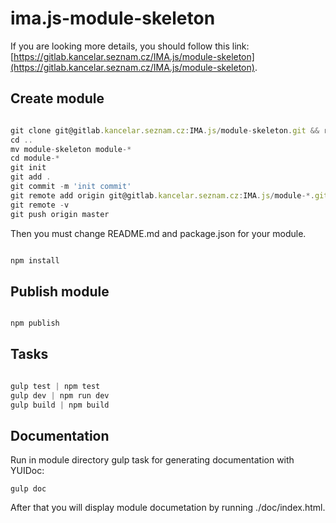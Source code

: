 # ima.js-module-skeleton

If you are looking more details, you should
follow this link:
[https://gitlab.kancelar.seznam.cz/IMA.js/module-skeleton](https://gitlab.kancelar.seznam.cz/IMA.js/module-skeleton).

## Create module

```javascript

git clone git@gitlab.kancelar.seznam.cz:IMA.js/module-skeleton.git && rm -rf module-skeleton/.git
cd ..
mv module-skeleton module-*
cd module-*
git init
git add .
git commit -m 'init commit'
git remote add origin git@gitlab.kancelar.seznam.cz:IMA.js/module-*.git
git remote -v
git push origin master

```

Then you must change README.md and package.json for your module.

```javascript

npm install

```

## Publish module

```javascript

npm publish

```

## Tasks

```javascript

gulp test | npm test
gulp dev | npm run dev
gulp build | npm build

```

## Documentation
Run in module directory gulp task for generating documentation with YUIDoc:
```
gulp doc
```
After that you will display module documetation by running ./doc/index.html.
